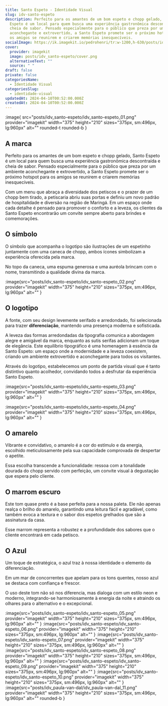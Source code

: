 ```yaml
---
title: Santo Espeto - Identidade Visual
slug: idv-santo-espeto
description: Perfeito para os amantes de um bom espeto e chopp gelado, Santo
  Espeto é um local para quem busca uma experiência gastronômica descontraída e
  cheia de sabor. Pensado especialmente para o público que preza por um ambiente
  aconchegante e extrovertido, a Santo Espeto promete ser o próximo hotspot para
  os amigos se reunirem e criarem memórias inesquecíveis.
socialImage: https://ik.imagekit.io/pedrohenri/tr:w-1200,h-630/posts/idv_santo-espeto/social-image.png
cover:
  provider: imagekit
  image: posts/idv_santo-espeto/cover.png
  alternativeText: ""
  source: " "
draft: false
private: false
categoriesName:
  - Identidade Visual
categoriesSlug:
  - identidade-visual
updatedAt: 2024-04-10T00:52:00.000Z
createdAt: 2024-04-10T00:52:00.000Z
---
```

:image{ src="posts/idv_santo-espeto/idv_santo-espeto_01.png" provider="imagekit" width="375" height="210" sizes="375px, sm:496px, lg:960px" alt="" rounded-t rounded-b }

## A marca

Perfeito para os amantes de um bom espeto e chopp gelado, Santo Espeto é um local para quem busca uma experiência gastronômica descontraída e cheia de sabor. Pensado especialmente para o público que preza por um ambiente aconchegante e extrovertido, a Santo Espeto promete ser o próximo hotspot para os amigos se reunirem e criarem memórias inesquecíveis.

Com um menu que abraça a diversidade dos petiscos e o prazer de um chopp bem tirado, a petiscaria abriu suas portas e definiu um novo padrão de hospitalidade e diversão na região de Maringá. Em um espaço onde cada detalhe é pensado para promover o conforto e a leveza, os clientes da Santo Espeto encontrarão um convite sempre aberto para brindes e comemorações.

## O símbolo

O símbolo que acompanha o logotipo são ilustrações de um espetinho juntamente com uma caneca de chopp, ambos ícones simbolizam a experiência oferecida pela marca.

No topo da caneca, uma espuma generosa e uma auréola brincam com o nome, transmitindo a qualidade divina da marca.

:image{src="posts/idv_santo-espeto/idv_santo-espeto_02.png" provider="imagekit" width="375" height="210" sizes="375px, sm:496px, lg:960px" alt="" }

## O logotipo

A fonte, com seu design levemente serifado e arredondado, foi selecionada para trazer **diferenciação**, mantendo uma presença moderna e sofisticada.

A leveza das formas arredondadas da tipografia comunica a abordagem alegre e amigável da marca, enquanto as sutis serifas adicionam um toque de elegância. Este equilíbrio tipográfico é uma homenagem à essência da Santo Espeto: um espaço onde a modernidade e a leveza coexistem, criando um ambiente extrovertido e aconchegante para todos os visitantes.

Através do logotipo, estabelecemos um ponto de partida visual que é tanto distintivo quanto acolhedor, convidando todos a desfrutar da experiência Santo Espeto.

:image{src="posts/idv_santo-espeto/idv_santo-espeto_03.png" provider="imagekit" width="375" height="210" sizes="375px, sm:496px, lg:960px" alt="" }

:image{src="posts/idv_santo-espeto/idv_santo-espeto_04.png" provider="imagekit" width="375" height="210" sizes="375px, sm:496px, lg:960px" alt="" }

## O amarelo
Vibrante e convidativo, o amarelo é a cor do estímulo e da energia, escolhido meticulosamente pela sua capacidade comprovada de despertar o apetite.

Essa escolha transcende a funcionalidade: ressoa com a tonalidade dourada do chopp servido com perfeição, um convite visual à degustação que
espera pelo cliente.

## O marrom escuro
Este tom quase preto é a base perfeita para a nossa paleta. Ele não apenas realça o brilho do amarelo, garantindo uma leitura fácil e agradável, como também evoca a textura e o sabor dos espetos grelhados que são a assinatura da casa.

Esse marrom representa a robustez e a profundidade dos sabores que o cliente encontrará em cada petisco.

## O Azul
Um toque de estratégica, o azul traz à nossa identidade o elemento da diferenciação. 

Em um mar de concorrentes que apelam para os tons quentes, nosso azul se destaca com confiança e frescor. 

O uso deste tom não só nos diferencia, mas dialoga com um estilo neon e moderno, integrando-se harmoniosamente à energia da noite e atraindo os olhares para o alternativo e o excepcional.

:image{src="posts/idv_santo-espeto/idv_santo-espeto_05.png" provider="imagekit" width="375" height="210" sizes="375px, sm:496px, lg:960px" alt="" }
:image{src="posts/idv_santo-espeto/idv_santo-espeto_06.png" provider="imagekit" width="375" height="210" sizes="375px, sm:496px, lg:960px" alt="" }
:image{src="posts/idv_santo-espeto/idv_santo-espeto_07.png" provider="imagekit" width="375" height="210" sizes="375px, sm:496px, lg:960px" alt="" }
:image{src="posts/idv_santo-espeto/idv_santo-espeto_08.png" provider="imagekit" width="375" height="210" sizes="375px, sm:496px, lg:960px" alt="" }
:image{src="posts/idv_santo-espeto/idv_santo-espeto_09.png" provider="imagekit" width="375" height="210" sizes="375px, sm:496px, lg:960px" alt="" }
:image{src="posts/idv_santo-espeto/idv_santo-espeto_10.png" provider="imagekit" width="375" height="210" sizes="375px, sm:496px, lg:960px" alt="" }
:image{src="posts/idv_paula-van-dal/idv_paula-van-dal_11.png" provider="imagekit" width="375" height="210" sizes="375px, sm:496px, lg:960px" alt="" rounded-b }

